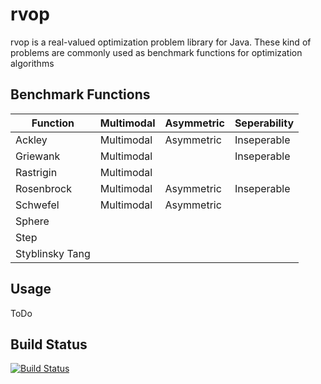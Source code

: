 # rvop

rvop is a real-valued optimization problem library for Java. These kind of problems are commonly used as benchmark functions for optimization algorithms 

## Benchmark Functions

| Function        | Multimodal | Asymmetric | Seperability   |
| --------------- | ---------- | ---------- | -------------- |
| Ackley          | Multimodal | Asymmetric | Inseperable    |
| Griewank        | Multimodal |            | Inseperable    |
| Rastrigin       | Multimodal |            |                |
| Rosenbrock      | Multimodal | Asymmetric | Inseperable    |
| Schwefel        | Multimodal | Asymmetric |                |
| Sphere          |            |            |                |
| Step            |            |            |                |
| Styblinsky Tang |            |            |                |

## Usage

ToDo

## Build Status

[![Build Status](https://travis-ci.org/geekproject/rvop.png?branch=master)](https://travis-ci.org/geekproject/rvop)
